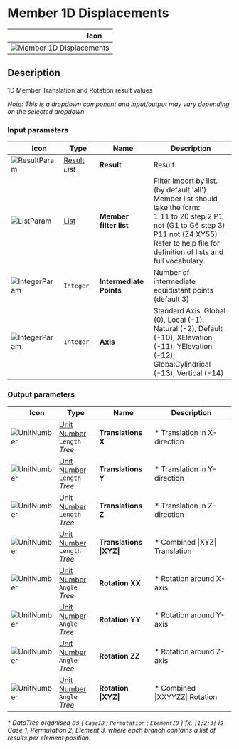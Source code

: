 # Member 1D Displacements
<!--- This file has been auto-generated, do not change it manually! Edit the generator here: https://github.com/arup-group/GSA-Grasshopper/tree/main/DocsGeneration --->

|<img width="150"/> Icon |
| ----------- |
|![Member 1D Displacements](./images/Member1dDisplacements.png) |

## Description

1D Member Translation and Rotation result values

_Note: This is a dropdown component and input/output may vary depending on the selected dropdown_

### Input parameters

|<img width="20"/> Icon |<img width="200"/> Type |<img width="200"/> Name |<img width="1000"/> Description |
| ----------- | ----------- | ----------- | ----------- |
|![ResultParam](./images/ResultParam.png) |[Result](gsagh-result-parameter.md) _List_ |**Result** |Result |
|![ListParam](./images/ListParam.png) |[List](gsagh-list-parameter.md) |**Member filter list** |Filter import by list. (by default 'all')<br />Member list should take the form:<br /> 1 11 to 20 step 2 P1 not (G1 to G6 step 3) P11 not (Z4 XY55)<br />Refer to help file for definition of lists and full vocabulary. |
|![IntegerParam](./images/IntegerParam.png) |`Integer` |**Intermediate Points** |Number of intermediate equidistant points (default 3) |
|![IntegerParam](./images/IntegerParam.png) |`Integer` |**Axis** |Standard Axis: Global (0), Local (-1), Natural (-2), Default (-10), XElevation (-11), YElevation (-12), GlobalCylindrical (-13), Vertical (-14) |

### Output parameters

|<img width="20"/> Icon |<img width="200"/> Type |<img width="200"/> Name |<img width="1000"/> Description |
| ----------- | ----------- | ----------- | ----------- |
|![UnitNumber](./images/UnitParam.png) |[Unit Number](gsagh-unitnumber-parameter.md)  ` Length ` _Tree_ |**Translations X** |* Translation in X-direction |
|![UnitNumber](./images/UnitParam.png) |[Unit Number](gsagh-unitnumber-parameter.md)  ` Length ` _Tree_ |**Translations Y** |* Translation in Y-direction |
|![UnitNumber](./images/UnitParam.png) |[Unit Number](gsagh-unitnumber-parameter.md)  ` Length ` _Tree_ |**Translations Z** |* Translation in Z-direction |
|![UnitNumber](./images/UnitParam.png) |[Unit Number](gsagh-unitnumber-parameter.md)  ` Length ` _Tree_ |**Translations &#124;XYZ&#124;** |* Combined &#124;XYZ&#124; Translation |
|![UnitNumber](./images/UnitParam.png) |[Unit Number](gsagh-unitnumber-parameter.md)  ` Angle ` _Tree_ |**Rotation XX** |* Rotation around X-axis |
|![UnitNumber](./images/UnitParam.png) |[Unit Number](gsagh-unitnumber-parameter.md)  ` Angle ` _Tree_ |**Rotation YY** |* Rotation around Y-axis |
|![UnitNumber](./images/UnitParam.png) |[Unit Number](gsagh-unitnumber-parameter.md)  ` Angle ` _Tree_ |**Rotation ZZ** |* Rotation around Z-axis |
|![UnitNumber](./images/UnitParam.png) |[Unit Number](gsagh-unitnumber-parameter.md)  ` Angle ` _Tree_ |**Rotation &#124;XYZ&#124;** |* Combined &#124;XXYYZZ&#124; Rotation |



_* DataTree organised as { `CaseID` ; `Permutation` ; `ElementID` } fx. `{1;2;3}` is Case 1, Permutation 2, Element 3, where each branch contains a list of results per element position._


